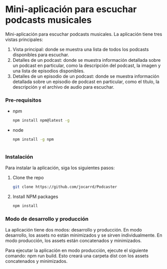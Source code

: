 # Mini-aplicación para escuchar podcasts musicales



Mini-aplicación para escuchar podcasts musicales. La aplicación tiene tres vistas principales:

1.  Vista principal: donde se muestra una lista de todos los podcasts disponibles para escuchar.
2.  Detalles de un podcast: donde se muestra información detallada sobre un podcast en particular, como la descripción del podcast, la imagen y una lista de episodios disponibles.
3. Detalles de un episodio de un podcast: donde se muestra información detallada sobre un episodio de podcast en particular, como el título, la descripción y el archivo de audio para escuchar.



### Pre-requisitos

* npm
  ```sh
  npm install npm@latest -g
  ```
* node
   ```sh
  npm install -g npm
  
 

### Instalación

Para instalar la aplicación, siga los siguientes pasos:


1. Clone the repo
   ```sh
   git clone https://github.com/jocarrd/Podcaster
   ```
2. Install NPM packages
   ```sh
   npm install
   ```


### Modo de desarrollo y producción


La aplicación tiene dos modos: desarrollo y producción. En modo desarrollo, los assets no están minimizados y se sirven individualmente. En modo producción, los assets están concatenados y minimizados.

Para ejecutar la aplicación en modo producción, ejecute el siguiente comando: npm run build. Esto creará una carpeta dist con los assets concatenados y minimizados.